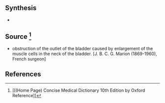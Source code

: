 ## Synthesis
- 
## Source [^1]
- obstruction of the outlet of the bladder caused by enlargement of the muscle cells in the neck of the bladder. \[J. B. C. G. Marion (1869-1960), French surgeon]
## References

[^1]: [[(Home Page) Concise Medical Dictionary 10th Edition by Oxford Reference]]